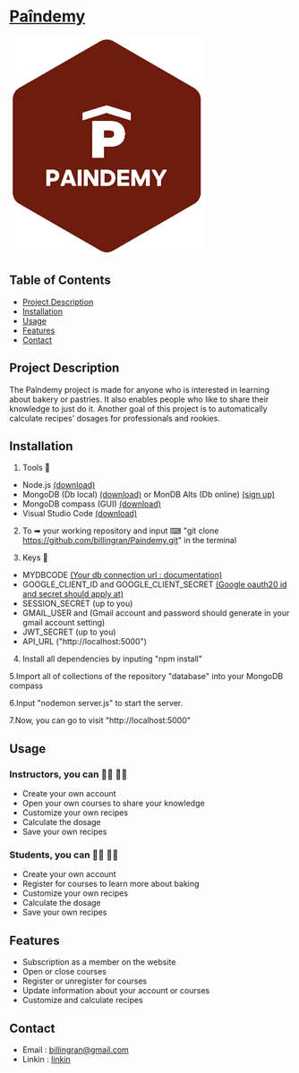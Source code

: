 # [Paîndemy](https://paindemy.herokuapp.com/)

![Project Screenshot](public/images/logo_home.png)

## Table of Contents

- [Project Description](#project-description)
- [Installation](#installation)
- [Usage](#usage)
- [Features](#features)
- [Contact](#contact)

## Project Description

The Paîndemy project is made for anyone who is interested in learning about bakery or pastries. It also enables people who like to share their knowledge to just do it. Another goal of this project is to automatically calculate recipes' dosages for professionals and rookies.

## Installation

1. Tools 🔧
  - Node.js [(download)](https://nodejs.org/en)
  - MongoDB (Db local) [(download)](https://www.mongodb.com/try/download/community) or MonDB Alts (Db online) [(sign up)](https://www.mongodb.com/cloud/atlas/register)
  - MongoDB compass (GUI) [(download)](https://www.mongodb.com/try/download/compass)
  - Visual Studio Code [(download)](https://code.visualstudio.com/)

2. To ➡ your working repository and input ⌨ "git clone https://github.com/billingran/Paindemy.git" in the terminal

3. Keys 🔑
  - MYDBCODE [(Your db connection url : documentation)](https://www.mongodb.com/docs/manual/reference/connection-string/)
  - GOOGLE_CLIENT_ID and GOOGLE_CLIENT_SECRET [(Google oauth20 id and secret should apply at)](https://console.cloud.google.com)
  - SESSION_SECRET (up to you)
  - GMAIL_USER and (Gmail account and password should generate in your gmail account setting)
  - JWT_SECRET (up to you)
  - API_URL ("http://localhost:5000")

4. Install all dependencies by inputing "npm install"

5.Import all of collections of the repository "database" into your MongoDB compass

6.Input "nodemon server.js" to start the server.

7.Now, you can go to visit "http://localhost:5000"
  
## Usage

### Instructors, you can 👨‍🍳 👩‍🍳
  - Create your own account
  - Open your own courses to share your knowledge 
  - Customize your own recipes
  - Calculate the dosage 
  - Save your own recipes 

### Students, you can 👨‍🎓 👩‍🎓
  - Create your own account
  - Register for courses to learn more about baking
  - Customize your own recipes
  - Calculate the dosage 
  - Save your own recipes

## Features
  - Subscription as a member on the website
  - Open or close courses
  - Register or unregister for courses
  - Update information about your account or courses 
  - Customize and calculate recipes 

## Contact
  - Email : [billingran@gmail.com](billingran@gmail.com)
  - Linkin : [linkin](https://www.linkedin.com/in/teng-wei-huang-215832254/)
